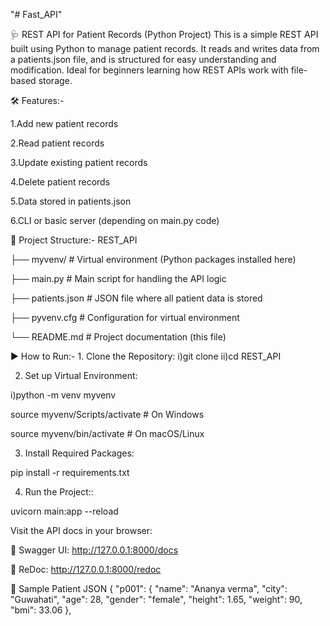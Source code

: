 "# Fast_API" 

🩺 REST API for Patient Records (Python Project)
This is a simple REST API built using Python to manage patient records. It reads and writes data from a patients.json file, and is structured for easy understanding and modification. Ideal for beginners learning how REST APIs work with file-based storage.

🛠 Features:-

1.Add new patient records

2.Read patient records

3.Update existing patient records

4.Delete patient records

5.Data stored in patients.json

6.CLI or basic server (depending on main.py code)

📁 Project Structure:-
REST_API

├── myvenv/               # Virtual environment (Python packages installed here)


├── main.py               # Main script for handling the API logic


├── patients.json         # JSON file where all patient data is stored


├── pyvenv.cfg            # Configuration for virtual environment


└── README.md             # Project documentation (this file)

▶️ How to Run:- 1. Clone the Repository:
 i)git clone 
 ii)cd REST_API

2. Set up Virtual Environment:

i)python -m venv myvenv

source myvenv/Scripts/activate   # On Windows

source myvenv/bin/activate       # On macOS/Linux

3. Install Required Packages:

pip install -r requirements.txt

4. Run the Project::

uvicorn main:app --reload

Visit the API docs in your browser:

📄 Swagger UI: http://127.0.0.1:8000/docs

📄 ReDoc: http://127.0.0.1:8000/redoc

🧪 Sample Patient JSON
{
  "p001": {
    "name": "Ananya verma",
    "city": "Guwahati",
    "age": 28,
    "gender": "female",
    "height": 1.65,
    "weight": 90,
    "bmi": 33.06
  },
